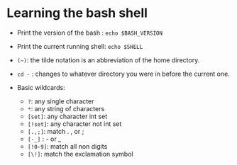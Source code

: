 # Learning the bash shell

- Print the version of the bash : `echo $BASH_VERSION`
- Print the current running shell: `echo $SHELL`
- `(~)`: the tilde notation is an abbreviation of the home directory.
- `cd -` : changes to whatever directory you were in before the current one. 

- Basic wildcards:
  - `?`: any single character
  - `*`: any string of characters
  - `[set]`: any character int set
  - `[!set]`: any character not int set
  - `[.,;]`: match . , or ;
  - `[-_]` : - or _
  - `[!0-9]`: match all non digits
  - `[\!]`: match the exclamation symbol

